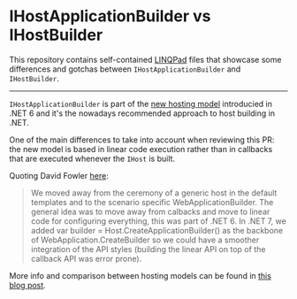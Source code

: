 # IHostApplicationBuilder vs IHostBuilder

This repository contains self-contained [LINQPad](https://www.linqpad.net/) files that showcase some differences and gotchas between `IHostApplicationBuilder` and `IHostBuilder`.

----

`IHostApplicationBuilder` is part of the [new hosting model](https://learn.microsoft.com/en-us/aspnet/core/migration/50-to-60?view=aspnetcore-8.0&tabs=visual-studio#new-hosting-model) introducied in .NET 6 and it's the nowadays recommended approach to host building in .NET.

One of the main differences to take into account when reviewing this PR: the new model is based in linear code execution rather than in callbacks that are executed whenever the `IHost` is built.

Quoting David Fowler [here](https://github.com/dotnet/runtime/discussions/81090#discussioncomment-4784551):
> We moved away from the ceremony of a generic host in the default templates and to the scenario specific WebApplicationBuilder. The general idea was to move away from calbacks and move to linear code for configuring everything, this was part of .NET 6. In .NET 7, we added var builder = Host.CreateApplicationBuilder() as the backbone of WebApplication.CreateBuilder so we could have a smoother integration of the API styles (building the linear API on top of the callback API was error prone).

More info and comparison between hosting models can be found in [this blog post](https://andrewlock.net/exploring-dotnet-6-part-2-comparing-webapplicationbuilder-to-the-generic-host/).
